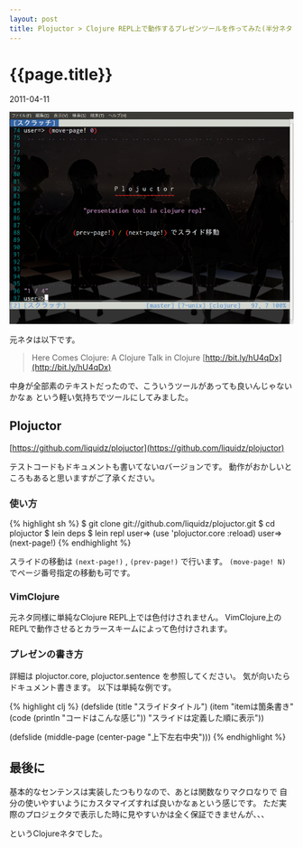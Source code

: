 ```yaml
---
layout: post
title: Plojuctor > Clojure REPL上で動作するプレゼンツールを作ってみた(半分ネタ)
---
```


# {{page.title}}
<p class="meta">2011-04-11</p>

![thumbnail](/img/post/plojuctor.png "thumbnail")


元ネタは以下です。

> Here Comes Clojure: A Clojure Talk in Clojure
> [http://bit.ly/hU4qDx](http://bit.ly/hU4qDx)

中身が全部素のテキストだったので、こういうツールがあっても良いんじゃないかなぁ
という軽い気持ちでツールにしてみました。

## Plojuctor

[https://github.com/liquidz/plojuctor](https://github.com/liquidz/plojuctor)

テストコードもドキュメントも書いてない&alpha;バージョンです。
動作がおかしいところもあると思いますがご了承ください。

### 使い方

{% highlight sh %}
$ git clone git://github.com/liquidz/plojuctor.git
$ cd plojuctor
$ lein deps
$ lein repl
user=> (use 'plojuctor.core :reload)
user=> (next-page!)
{% endhighlight %}

スライドの移動は `(next-page!)` , `(prev-page!)` で行います。
`(move-page! N)` でページ番号指定の移動も可です。

### VimClojure

元ネタ同様に単純なClojure REPL上では色付けされません。
VimClojure上のREPLで動作させるとカラースキームによって色付けされます。

### プレゼンの書き方

詳細は plojuctor.core, plojuctor.sentence を参照してください。
気が向いたらドキュメント書きます。
以下は単純な例です。

{% highlight clj %}
(defslide
 (title "スライドタイトル")
 (item "itemは箇条書き"
  (code (println "コードはこんな感じ"))
  "スライドは定義した順に表示"))

(defslide
 (middle-page
  (center-page
   "上下左右中央")))
{% endhighlight %}

## 最後に

基本的なセンテンスは実装したつもりなので、あとは関数なりマクロなりで
自分の使いやすいようにカスタマイズすれば良いかなぁという感じです。
ただ実際のプロジェクタで表示した時に見やすいかは全く保証できませんが、、、


というClojureネタでした。


